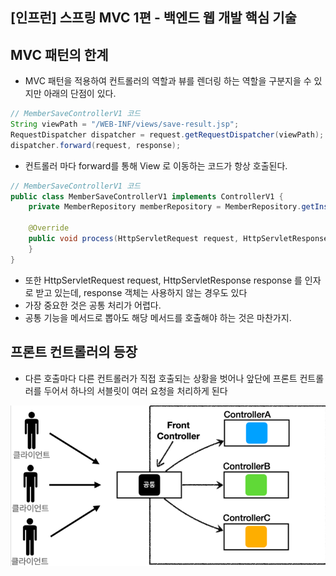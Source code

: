 ## [인프런] 스프링 MVC 1편 - 백엔드 웹 개발 핵심 기술

## MVC 패턴의 한계

- MVC 패턴을 적용하여 컨트롤러의 역할과 뷰를 렌더링 하는 역할을
구분지을 수 있지만 아래의 단점이 있다.

```java
// MemberSaveControllerV1 코드
String viewPath = "/WEB-INF/views/save-result.jsp";
RequestDispatcher dispatcher = request.getRequestDispatcher(viewPath);
dispatcher.forward(request, response);
```

- 컨트롤러 마다 forward를 통해 View 로 이동하는 코드가 항상 호출된다.

```java
// MemberSaveControllerV1 코드
public class MemberSaveControllerV1 implements ControllerV1 {
    private MemberRepository memberRepository = MemberRepository.getInstance();

    @Override
    public void process(HttpServletRequest request, HttpServletResponse response){
    }
}
```
- 또한 HttpServletRequest request, HttpServletResponse response 를 인자로 받고 있는데,
response 객체는 사용하지 않는 경우도 있다
- 가장 중요한 것은 공통 처리가 어렵다.
- 공통 기능을 메서드로 뽑아도 해당 메서드를 호출해야 하는 것은 마찬가지.

## 프론트 컨트롤러의 등장
- 다른 호출마다 다른 컨트롤러가 직접 호출되는 상황을 벗어나
앞단에 프론트 컨트롤러를 두어서 하나의 서블릿이 여러 요청을 처리하게 된다

![img.png](img.png)
